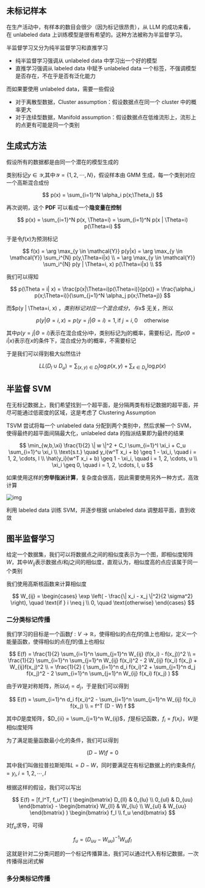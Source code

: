 ## 未标记样本

在生产活动中，有样本的数目会很少（因为标记很昂贵），从 LLM 的成功来看，在 unlabeled data 上训练模型是很有希望的。这种方法被称为半监督学习。

半监督学习又分为纯半监督学习和直推学习

- 纯半监督学习强调从 unlabeled data 中学习出一个好的模型
- 直推学习强调从 labeled data 中赋予 unlabeled data 一个标签，不强调模型是否存在，不在乎是否有泛化能力

而如果要使用 unlabeled data，需要一些假设

- 对于离散型数据，Cluster assumption：假设数据点在同一个 cluster 中的概率更大
- 对于连续型数据，Manifold assumption：假设数据点在低维流形上，流形上的点更有可能是同一个类别

## 生成式方法

假设所有的数据都是由同一个潜在的模型生成的

类别标记$y \in \mathcal{Y}$,其中$\mathcal{Y} = \{1, 2, \cdots, N\}$，假设样本由 GMM 生成，每一个类别对应一个高斯混合成份

$$
p(x) = \sum_{i=1}^N \alpha_i p(x;\Theta_i)
$$

再次说明，这个 **PDF** 可以看成一个**隐变量在控制**

$$
p(x) = \sum_{i=1}^N p(x, \Theta=i) = \sum_{i=1}^N p(x | \Theta=i) p(\Theta=i)
$$

于是令$f(x)$为预测标记

$$
f(x) = \arg \max_{y \in \mathcal{Y}} p(y|x) = \arg \max_{y \in \mathcal{Y}} \sum_i^{N} p(y,\Theta=i|x) \\
= \arg \max_{y \in \mathcal{Y}} \sum_i^{N} p(y | \Theta=i, x) p(\Theta=i|x) \\
$$

我们可以得知

$$
p(\Theta = i| x) = \frac{p(x|\Theta=i)p(\Theta=i)}{p(x)} = \frac{\alpha_i p(x;\Theta=i)}{\sum_{j=1}^N \alpha_j p(x;\Theta=j)}
$$

而$p(y | \Theta=i, x) $，类别标记对应一个混合成分，与$x$ 无关，所以

$$
p(y | \Theta=i, x) = p(y = j| \Theta=i) = 1, \text{if } j = i, 0 \quad \text{otherwise}
$$

其中$p(y = j| \Theta=i)$表示在混合成分$i$中，类别标记为$j$的概率，需要标记，而$p(\Theta=i|x)$表示在$x$的条件下，混合成分为$i$的概率，不需要标记

于是我们可以得到极大似然估计

$$
LL(D_l \cup D_u) = \sum_{(x, y) \in D_l} \log p(x,y) + \sum_{x \in D_u} \log p(x)
$$

## 半监督 SVM

在无标记数据上，我们希望找到一个超平面，是分隔两类有标记数据的超平面，并尽可能通过低密度的区域，这是考虑了 Clustering Assumption

TSVM 尝试将每一个 unlabeled data 分配到两个类别中，然后求解一个 SVM，使得最终的超平面间隔最大化，unlabeled data 的指派结果即为最终的结果

$$
\min_{w,b,\xi} \frac{1}{2} \| w \|^2 + C_l \sum_{i=1}^l \xi_i + C_u \sum_{i=1}^u \xi_i \\
\text{s.t.} \quad y_i(w^T x_i + b) \geq 1 - \xi_i, \quad i = 1, 2, \cdots, l \\
\hat{y_i}(w^T x_i + b) \geq 1 - \xi_i, \quad i = 1, 2, \cdots, u \\
\xi_i \geq 0, \quad i = 1, 2, \cdots, l, u
$$

如果使用这样的**穷举指派计算**，复杂度会很高，因此需要使用另外一种方式，高效计算

![img](https://img2023.cnblogs.com/blog/3436855/202406/3436855-20240621234826116-1360008548.png)

利用 labeled data 训练 SVM，并逐步根据 unlabeled data 调整超平面，直到收敛

## 图半监督学习

给定一个数据集，我们可以将数据点之间的相似度表示为一个图，即相似度矩阵$W$，其中$W_{ij}$表示数据点$i$和$j$之间的相似度，直观认为，相似度高的点应该属于同一个类别

我们使用高斯核函数来计算相似度

$$
W_{ij} = \begin{cases}
    \exp \left( - \frac{\| x_i - x_j \|^2}{2 \sigma^2} \right), \quad \text{if } i \neq j \\
    0, \quad \text{otherwise}
\end{cases}
$$

### 二分类标记传播

我们学习的目标是一个函数$f: V \to \mathbb{R}$，使得相似的点在$f$的值上也相似，定义一个能量函数，使得相似的点在$f$的值上也相似

$$
E(f) = \frac{1}{2} \sum_{i=1}^n \sum_{j=1}^n W_{ij} (f(x_i) - f(x_j))^2 \\
= \frac{1}{2} \sum_{i=1}^n \sum_{j=1}^n W_{ij} f(x_i)^2 - 2 W_{ij} f(x_i) f(x_j) + W_{ij}f(x_j)^2 \\
= \frac{1}{2} ( \sum_{i=1}^n d_i f(x_i)^2 + \sum_{j=1}^n d_j f(x_j)^2 - 2 \sum_{i=1}^n \sum_{j=1}^n W_{ij} f(x_i) f(x_j) )
$$

由于$W$是对称矩阵，所以$d_i = d_j$，于是我们可以得到

$$
E(f) = \sum_{i=1}^n d_i f(x_i)^2 - \sum_{i=1}^n \sum_{j=1}^n W_{ij} f(x_i) f(x_j) \\
= f^T (D - W) f
$$

其中$D$是度矩阵，$D_{ii} = \sum_{j=1}^n W_{ij}$，$f$是标记函数，$f_i = f(x_i)$，$W$是相似度矩阵

为了满足能量函数最小化的条件，我们可以得到

$$
(D - W) f = 0
$$

其中我们叫做拉普拉斯矩阵$L = D - W$，同时要满足在有标记数据上的约束条件$f_i = y_i, i=1,2,\cdots,l$

根据这样的假设，我们可以写出

$$
E(f) = [f_l^T, f_u^T] (
\begin{bmatrix}
    D_{ll} & 0_{lu} \\
    0_{ul} & D_{uu}
\end{bmatrix} -
\begin{bmatrix}
    W_{ll} & W_{lu} \\
    W_{ul} & W_{uu}
\end{bmatrix} )
\begin{bmatrix}
    f_l \\
    f_u
\end{bmatrix}
$$

对$f_u$求导，可得

$$
f_u = (D_{uu} - W_{uu})^{-1} W_{ul} f_l
$$

这就是针对二分类问题的一个标记传播算法，我们可以通过代入有标记数据，一次传播得出闭式解

### 多分类标记传播
